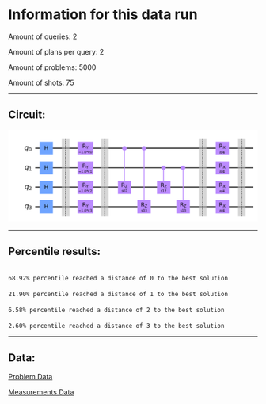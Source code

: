 # Information for this data run

Amount of queries: 2

Amount of plans per query: 2

Amount of problems: 5000

Amount of shots: 75

<hr>

## Circuit:

![Circuit](circuit.png)

<hr>

## Percentile results:

```

68.92% percentile reached a distance of 0 to the best solution

21.90% percentile reached a distance of 1 to the best solution

6.58% percentile reached a distance of 2 to the best solution

2.60% percentile reached a distance of 3 to the best solution

```

<hr>

## Data:

[Problem Data](problems.csv)

[Measurements Data](measurements.csv)


